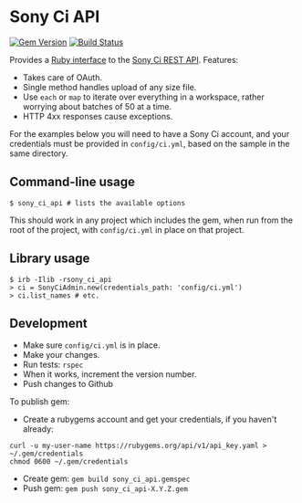 # Sony Ci API

[![Gem Version](https://badge.fury.io/rb/sony_ci_api.svg)](http://badge.fury.io/rb/sony_ci_api)
[![Build Status](https://travis-ci.org/WGBH/sony_ci_api.svg)](https://travis-ci.org/WGBH/sony_ci_api)

Provides a [Ruby interface](http://www.rubydoc.info/gems/sony_ci_api) 
to the [Sony Ci REST API](http://developers.cimediacloud.com/). Features:
- Takes care of OAuth.
- Single method handles upload of any size file.
- Use `each` or `map` to iterate over everything in a workspace, rather worrying
about batches of 50 at a time.
- HTTP 4xx responses cause exceptions.

For the examples below you will need to have a Sony Ci account,
and your credentials must be provided in `config/ci.yml`,
based on the sample in the same directory.

## Command-line usage

```
$ sony_ci_api # lists the available options
```

This should work in any project which includes the gem, when run from the root of
the project, with `config/ci.yml` in place on that project.

## Library usage

```
$ irb -Ilib -rsony_ci_api
> ci = SonyCiAdmin.new(credentials_path: 'config/ci.yml')
> ci.list_names # etc.
```

## Development

- Make sure `config/ci.yml` is in place.
- Make your changes.
- Run tests: `rspec`
- When it works, increment the version number.
- Push changes to Github

To publish gem:
- Create a rubygems account and get your credentials, if you haven't already: 
```
curl -u my-user-name https://rubygems.org/api/v1/api_key.yaml > ~/.gem/credentials
chmod 0600 ~/.gem/credentials
```
- Create gem: `gem build sony_ci_api.gemspec`
- Push gem: `gem push sony_ci_api-X.Y.Z.gem`
